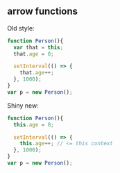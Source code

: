 ## arrow functions

Old style:
```javascript
function Person(){
  var that = this;
  that.age = 0;

  setInterval(() => {
    that.age++;
  }, 1000);
}
var p = new Person();
```

Shiny new:
```javascript
function Person(){
  this.age = 0;

  setInterval(() => {
    this.age++; // <= this context
  }, 1000);
}
var p = new Person();
```